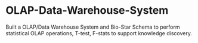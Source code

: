 # OLAP-Data-Warehouse-System

Built a OLAP/Data Warehouse System and Bio-Star Schema to perform statistical OLAP operations, T-test, F-stats to support knowledge discovery.

